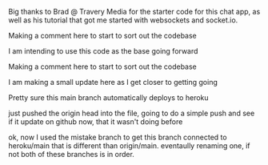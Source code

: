 

Big thanks to Brad @ Travery Media for the starter code for this chat app, as well as his tutorial that got me started with websockets and socket.io.

Making a comment here to start to sort out the codebase

I am intending to use this code as the base going forward


Making a comment here to start to sort out the codebase

I am making a small update here as I get closer to getting going

Pretty sure this main branch automatically deploys to heroku

just pushed the origin head into the file, going to do a simple push and see if it update on github now, that it wasn't doing before

ok, now I used the mistake branch to get this branch connected to heroku/main that is different than origin/main. eventaully renaming one, if not both of these branches is in order.